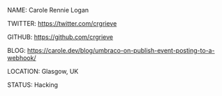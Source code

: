 NAME: Carole Rennie Logan

TWITTER: https://twitter.com/crgrieve

GITHUB: https://github.com/crgrieve

BLOG: https://carole.dev/blog/umbraco-on-publish-event-posting-to-a-webhook/

LOCATION: Glasgow, UK

STATUS: Hacking
